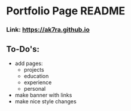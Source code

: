 # Portfolio Page README

### Link: https://ak7ra.github.io

## To-Do's:
- add pages:
  - projects
  - education
  - experience
  - personal
- make banner with links
- make nice style changes
